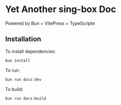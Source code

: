 # Yet Another sing-box Doc

Powered by Bun + VitePress + TypeScripte

## Installation

To install dependencies:

```bash
bun install
```

To run:

```bash
bun run docs:dev
```

To build:

```bash
bun run docs:build
```
